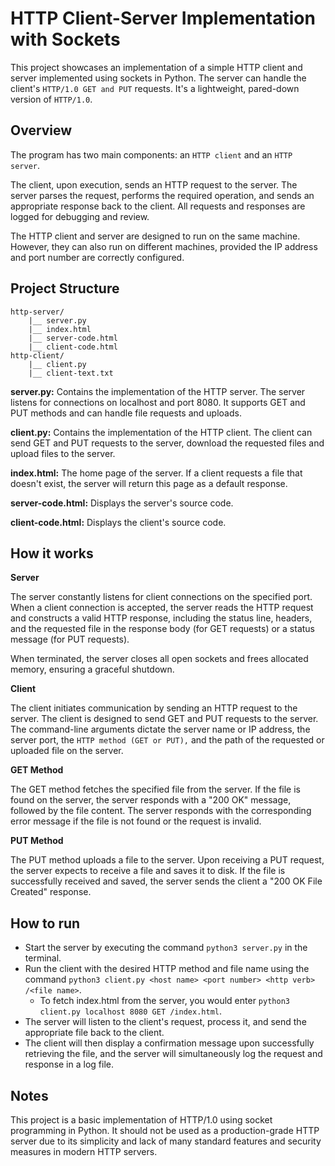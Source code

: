 # HTTP Client-Server Implementation with Sockets
This project showcases an implementation of a simple HTTP client and server implemented using sockets in Python. The server can handle the client's `HTTP/1.0 GET and PUT` requests. It's a lightweight, pared-down version of `HTTP/1.0`.

## Overview

The program has two main components: an `HTTP client` and an `HTTP server`.

The client, upon execution, sends an HTTP request to the server. The server parses the request, performs the required operation, and sends an appropriate response back to the client. All requests and responses are logged for debugging and review.

The HTTP client and server are designed to run on the same machine. However, they can also run on different machines, provided the IP address and port number are correctly configured.

## Project Structure

```
http-server/
    |__ server.py
    |__ index.html
    |__ server-code.html
    |__ client-code.html
http-client/
    |__ client.py
    |__ client-text.txt
```

**server.py:** Contains the implementation of the HTTP server. The server listens for connections on localhost and port 8080. It supports GET and PUT methods and can handle file requests and uploads.

**client.py:** Contains the implementation of the HTTP client. The client can send GET and PUT requests to the server, download the requested files and upload files to the server.

**index.html:** The home page of the server. If a client requests a file that doesn't exist, the server will return this page as a default response.

**server-code.html:** Displays the server's source code.

**client-code.html:** Displays the client's source code.

## How it works

**Server**

The server constantly listens for client connections on the specified port. When a client connection is accepted, the server reads the HTTP request and constructs a valid HTTP response, including the status line, headers, and the requested file in the response body (for GET requests) or a status message (for PUT requests).

When terminated, the server closes all open sockets and frees allocated memory, ensuring a graceful shutdown.

**Client**

The client initiates communication by sending an HTTP request to the server. The client is designed to send GET and PUT requests to the server. The command-line arguments dictate the server name or IP address, the server port, the `HTTP method (GET or PUT),` and the path of the requested or uploaded file on the server.

**GET Method**

The GET method fetches the specified file from the server. If the file is found on the server, the server responds with a "200 OK" message, followed by the file content. The server responds with the corresponding error message if the file is not found or the request is invalid.

**PUT Method**

The PUT method uploads a file to the server. Upon receiving a PUT request, the server expects to receive a file and saves it to disk. If the file is successfully received and saved, the server sends the client a "200 OK File Created" response.

## How to run

-   Start the server by executing the command `python3 server.py` in the terminal.
-   Run the client with the desired HTTP method and file name using the command `python3 client.py <host name> <port number> <http verb> /<file name>`.
    - To fetch index.html from the server, you would enter `python3 client.py localhost 8080 GET /index.html`.
-   The server will listen to the client's request, process it, and send the appropriate file back to the client.
-   The client will then display a confirmation message upon successfully retrieving the file, and the server will simultaneously log the request and response in a log file.

## Notes
This project is a basic implementation of HTTP/1.0 using socket programming in Python. It should not be used as a production-grade HTTP server due to its simplicity and lack of many standard features and security measures in modern HTTP servers.